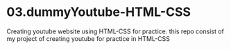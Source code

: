 # 03.dummyYoutube-HTML-CSS
Creating youtube website using HTML-CSS for practice.
this repo consist of my project of creating youtube for practice in HTML-CSS
